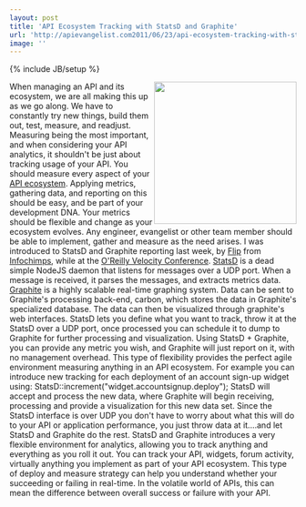 ```yaml
---
layout: post
title: 'API Ecosystem Tracking with StatsD and Graphite'
url: 'http://apievangelist.com2011/06/23/api-ecosystem-tracking-with-statsd-and-graphite/'
image: ''
---
```

{% include JB/setup %}
<img src="http://kinlane-productions.s3.amazonaws.com/api-evangelist/graphite-stats-d.png"  width="250" align="right" />When managing an API and its ecosystem, we are all making this up as we go along. We have to constantly try new things, build them out, test, measure, and readjust.
Measuring being the most important, and when considering your API analytics, it shouldn't be just about tracking usage of your API. You should measure every aspect of your <a title="API ecosystem" href="http://www.apievangelist.com/ecosystem.php">API ecosystem</a>.
Applying metrics, gathering data, and reporting on this should be easy, and be part of your development DNA. Your metrics should be flexible and change as your ecosystem evolves. Any engineer, evangelist or other team member should be able to implement, gather and measure as the need arises.
I was introduced to StatsD and Graphite reporting last week, by <a title="Flip" href="http://twitter.com/!/mrflip">Flip</a> from <a title="InfoChimps" href="http://www.infochimps.com/">Infochimps</a>, while at the <a title="O'Reilly Velocity conference" href="http://velocityconf.com/velocity2011">O'Reilly Velocity Conference</a>.
<a title="StatsD" href="https://github.com/etsy/statsd">StatsD</a> is a dead simple NodeJS daemon that listens for messages over a UDP port. When a message is received, it parses the messages, and extracts metrics data.
<a title="Graphite" href="http://graphite.wikidot.com/faqtoc0">Graphite</a> is a highly scalable real-time graphing system. Data can be sent to Graphite's processing back-end, carbon, which stores the data in Graphite's specialized database. The data can then be visualized through graphite's web interfaces.
StatsD lets you define what you want to track, throw it at the StatsD over a UDP port, once processed you can schedule it to dump to Graphite for further processing and visualization.
Using StatsD + Graphite, you can provide any metric you wish, and Graphite will just report on it, with no management overhead. This type of flexibility provides the perfect agile environment measuring anything in an API ecosystem.
For example you can introduce new tracking for each deployment of an account sign-up widget using: StatsD::increment("widget.accountsignup.deploy");
StatsD will accept and process the new data, where Graphite will begin receiving, processing and provide a visualization for this new data set.
Since the StatsD interface is over UDP you don't have to worry about what this will do to your API or application performance, you just throw data at it....and let StatsD and Graphite do the rest.
StatsD and Graphite introduces a very flexible environment for analytics, allowing you to track anything and everything as you roll it out. You can track your API, widgets, forum activity, virtually anything you implement as part of your API ecosystem.
This type of deploy and measure strategy can help you understand whether your succeeding or failing in real-time. In the volatile world of APIs, this can mean the difference between overall success or failure with your API.
